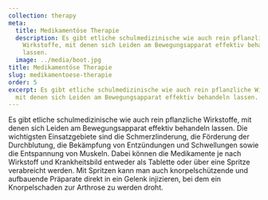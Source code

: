 ```yaml
---
collection: therapy
meta:
  title: Medikamentöse Therapie
  description: Es gibt etliche schulmedizinische wie auch rein pflanzliche
    Wirkstoffe, mit denen sich Leiden am Bewegungsapparat effektiv behandeln
    lassen.
  image: ../media/boot.jpg
title: Medikamentöse Therapie
slug: medikamentoese-therapie
order: 5
excerpt: Es gibt etliche schulmedizinische wie auch rein pflanzliche Wirkstoffe,
  mit denen sich Leiden am Bewegungsapparat effektiv behandeln lassen.
---
```

Es gibt etliche schulmedizinische wie auch rein pflanzliche Wirkstoffe, mit denen sich Leiden am Bewegungsapparat effektiv behandeln lassen. Die wichtigsten Einsatzgebiete sind die Schmerzlinderung, die Förderung der Durchblutung, die Bekämpfung von Entzündungen und Schwellungen sowie die Entspannung von Muskeln. Dabei können die Medikamente je nach Wirkstoff und Krankheitsbild entweder als Tablette oder über eine Spritze verabreicht werden. Mit Spritzen kann man auch knorpelschützende und aufbauende Präparate direkt in ein Gelenk injizieren, bei dem ein Knorpelschaden zur Arthrose zu werden droht.